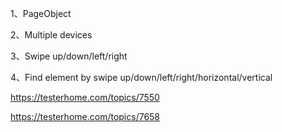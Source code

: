 1、PageObject

2、Multiple devices

3、Swipe up/down/left/right

4、Find element by swipe up/down/left/right/horizontal/vertical

https://testerhome.com/topics/7550

https://testerhome.com/topics/7658
